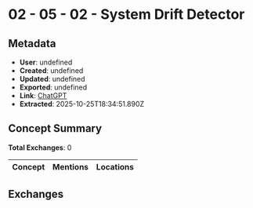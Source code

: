 # **02 - 05 - 02 - System Drift Detector**

## Metadata

- **User**: undefined
- **Created**: undefined
- **Updated**: undefined
- **Exported**: undefined
- **Link**: [ChatGPT](undefined)
- **Extracted**: 2025-10-25T18:34:51.890Z

## Concept Summary

**Total Exchanges**: 0

| Concept | Mentions | Locations |
|---------|----------|----------|

## Exchanges


